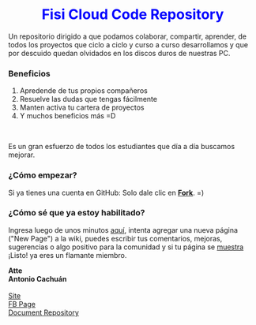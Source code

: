 <h1 style="color:blue" align="center">Fisi Cloud Code Repository</h1>

<p>Un repositorio dirigido a que podamos colaborar, compartir, aprender,
de todos los proyectos que ciclo a ciclo y curso a curso desarrollamos
y que por descuido quedan olvidados en los discos duros de nuestras
PC.</p>

<h3>Beneficios</h3>
<ol>
  <li>Apredende de tus propios compañeros</li>
  <li>Resuelve las dudas que tengas fácilmente</li>
  <li>Manten activa tu cartera de proyectos</li>
  <li>Y muchos beneficios más =D</li>
</ol>

</br>
<p>
Es un gran esfuerzo de todos los estudiantes que día a día buscamos
mejorar.
</p>

<h3>¿Cómo empezar?</h3>
<p>Si ya tienes una cuenta en GitHub: Solo dale clic en <a href="https://github.com/Fisicloud/unete/fork"><strong>Fork</strong></a>. =) </p>

<h3>¿Cómo sé que ya estoy habilitado?</h3>
<p>Ingresa luego de unos minutos <a href="https://github.com/Fisicloud/unete/wiki">aquí</a>, intenta agregar una nueva página ("New Page") a la wiki, puedes escribir tus comentarios, mejoras, sugerencias o algo positivo para la comunidad y si tu página se <a href="https://github.com/Fisicloud/unete/wiki/_pages">muestra</a> ¡Listo! ya eres un flamante miembro. </p>


<strong>Atte</strong>
<br>
<strong>Antonio Cachuán</strong>
<br>
<br>
<a href="http://goo.gl/QIy0mj">Site</a><br>
<a href="https://www.facebook.com/fisicloud?ref=hl">FB Page</a><br>
<a href="https://box.com/fisicloud">Document Repository</a>
